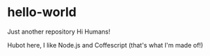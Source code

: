 # hello-world
Just another repository
Hi Humans!

Hubot here, I like Node.js and Coffescript (that's what I'm made of!)
